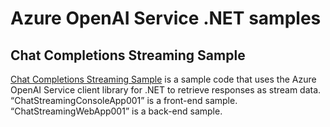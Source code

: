 # Azure OpenAI Service .NET samples
## Chat Completions Streaming Sample
[Chat Completions Streaming Sample](https://github.com/Hiromasa-Masuda/aoai-dotnet-samples/tree/main/src/ChatCompletionsStreaming) is a sample code that uses the Azure OpenAI Service client library for .NET to retrieve responses as stream data. “ChatStreamingConsoleApp001” is a front-end sample. “ChatStreamingWebApp001” is a back-end sample.
